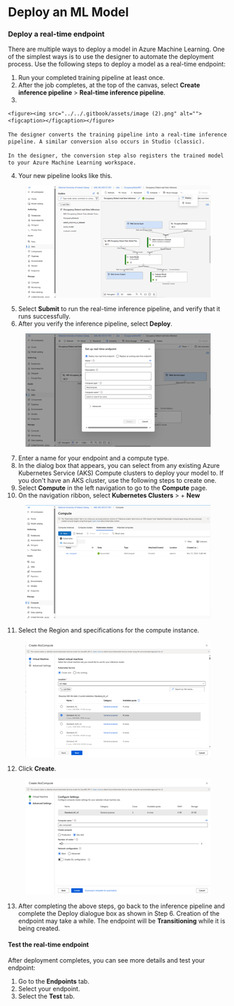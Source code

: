 # Deploy an ML Model

### Deploy a real-time endpoint <a href="#deploy-a-real-time-endpoint" id="deploy-a-real-time-endpoint"></a>

There are multiple ways to deploy a model in Azure Machine Learning. One of the simplest ways is to use the designer to automate the deployment process. Use the following steps to deploy a model as a real-time endpoint:

1. Run your completed training pipeline at least once.
2. After the job completes, at the top of the canvas, select **Create inference pipeline** > **Real-time inference pipeline**.
3.

    <figure><img src="../../.gitbook/assets/image (2).png" alt=""><figcaption></figcaption></figure>

    The designer converts the training pipeline into a real-time inference pipeline. A similar conversion also occurs in Studio (classic).

    In the designer, the conversion step also registers the trained model to your Azure Machine Learning workspace.
4. Your new pipeline looks like this.

<figure><img src="../../.gitbook/assets/image (4).png" alt=""><figcaption></figcaption></figure>

5. Select **Submit** to run the real-time inference pipeline, and verify that it runs successfully.
6. After you verify the inference pipeline, select **Deploy**.

<figure><img src="../../.gitbook/assets/image (5).png" alt=""><figcaption></figcaption></figure>

7. Enter a name for your endpoint and a compute type.
8. In the dialog box that appears, you can select from any existing Azure Kubernetes Service (AKS) Compute clusters to deploy your model to. If you don't have an AKS cluster, use the following steps to create one.
9. Select **Compute** in the left navigation to go to the **Compute** page.
10. On the navigation ribbon, select **Kubernetes Clusters** > + **New**

<figure><img src="../../.gitbook/assets/image (6).png" alt=""><figcaption></figcaption></figure>

11. Select the Region and specifications for the compute instance.

<figure><img src="../../.gitbook/assets/Screenshot 2024-03-22 013624.png" alt=""><figcaption></figcaption></figure>

12. Click **Create**.

<figure><img src="../../.gitbook/assets/Screenshot 2024-03-22 013704.png" alt=""><figcaption></figcaption></figure>

13. After completing the above steps, go back to the inference pipeline and complete the Deploy dialogue box as shown in Step 6. Creation of the endpoint may take a while. The endpoint will be **Transitioning** while it is being created.&#x20;

#### Test the real-time endpoint <a href="#test-the-real-time-endpoint" id="test-the-real-time-endpoint"></a>

After deployment completes, you can see more details and test your endpoint:

1. Go to the **Endpoints** tab.
2. Select your endpoint.
3. Select the **Test** tab.
